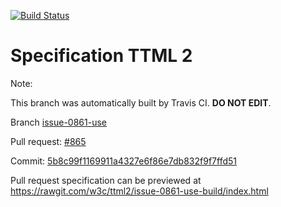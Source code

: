 [![Build Status](https://travis-ci.org/w3c/ttml2.svg?branch=issue-0861-use)](https://travis-ci.org/w3c/ttml2)


# Specification TTML 2


Note:


This branch was automatically built by Travis CI. <b>DO NOT EDIT</b>.


 Branch [issue-0861-use](https://github.com/w3c/ttml2/tree/issue-0861-use)


 Pull request: [#865](https://github.com/w3c/ttml2/pull/865)


 Commit: [5b8c99f1169911a4327e6f86e7db832f9f7ffd51](https://github.com/w3c/ttml2/commit/5b8c99f1169911a4327e6f86e7db832f9f7ffd51)

Pull request specification can be previewed at https://rawgit.com/w3c/ttml2/issue-0861-use-build/index.html



